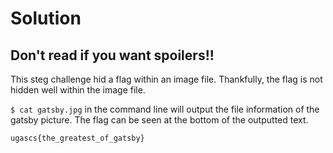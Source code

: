 # Solution
## Don't read if you want spoilers!!

This steg challenge hid a flag within an image file. Thankfully, the flag is not hidden well within the image file.

`$ cat gatsby.jpg` in the command line will output the file information of the gatsby picture. The flag can be seen at the bottom of the outputted text.

`ugascs{the_greatest_of_gatsby}`